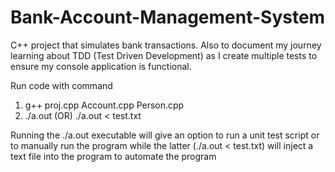 # Bank-Account-Management-System
C++ project that simulates bank transactions.
Also to document my journey learning about TDD (Test Driven Development) as I create multiple tests
to ensure my console application is functional.

Run code with command
1. g++ proj.cpp Account.cpp Person.cpp
2. ./a.out  (OR)  ./a.out < test.txt

Running the ./a.out executable will give an option to run a unit test script or to manually run the program
while the latter (./a.out < test.txt) will inject a text file into the program to automate the program

